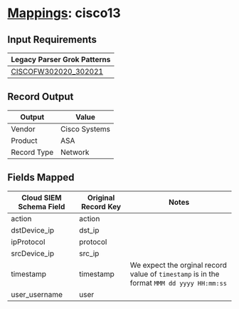 # [Mappings](README.md): cisco13

## Input Requirements

|Legacy Parser Grok Patterns|
|-------------|
|[CISCOFW302020_302021](../legacy_parsers/CISCOFW302020_302021.md)|

## Record Output

|Output|Value|
|------|-----|
|Vendor|Cisco Systems|
|Product|ASA|
|Record Type|Network|

## Fields Mapped

|Cloud SIEM Schema Field|Original Record Key|Notes|
|-----------------------|-------------------|-----|
|action|action||
|dstDevice_ip|dst_ip||
|ipProtocol|protocol||
|srcDevice_ip|src_ip||
|timestamp|timestamp|We expect the orginal record value of `timestamp` is in the format `MMM dd yyyy HH:mm:ss`|
|user_username|user||

